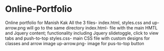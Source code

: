 # Online-Portfolio
Online portfolio for Manish Kak
All the 3 files- index.html, styles.css and up-arrow.png will go to the same directory
index.html- file with the main HMTL and Jquery content; functionality including Jquery slidetoggle, click to view tabs and push-to-top
styles.css- main CSS file with custom designs for classes and arrow image
up-arrow.png- image for pus-to-top button
